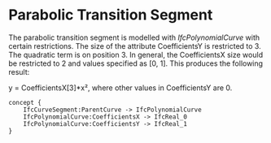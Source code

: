 Parabolic Transition Segment
============================

The parabolic transition segment is modelled with _IfcPolynomialCurve_ with certain restrictions. The size of the attribute CoefficientsY is restricted to 3. The quadratic term is on position 3. In general, the CoefficientsX size would be restricted to 2 and values specified as [0, 1]. This produces the following result:

y = CoefficientsX[3]*x², where other values in CoefficientsY are 0.

```
concept {
    IfcCurveSegment:ParentCurve -> IfcPolynomialCurve
    IfcPolynomialCurve:CoefficientsX -> IfcReal_0
    IfcPolynomialCurve:CoefficientsY -> IfcReal_1
}
```

